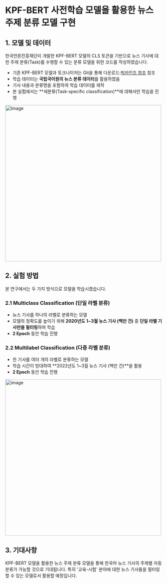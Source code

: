 # KPF-BERT 사전학습 모델을 활용한 뉴스 주제 분류 모델 구현

## 1. 모델 및 데이터
한국언론진흥재단이 개발한 KPF-BERT 모델의 CLS 토큰을 기반으로 뉴스 기사에 대한 주제 분류(Task)를 수행할 수 있는 분류 모델을 위한 코드를 작성하였습니다.

- 기존 KPF-BERT 모델과 토크나이저는 Git을 통해 다운로드:[빅카인즈 참조](https://github.com/KPF-bigkinds/BIGKINDS-LAB/blob/main/KPF-BERT-CLS/README.md) 참조
- 학습 데이터는 **국립국어원의 뉴스 분류 데이터**를 활용하였음
- 기사 내용과 분류명을 포함하여 학습 데이터를 제작
- 본 실험에서는 **세분류(Task-specific classification)**에 대해서만 학습을 진행
<img width="500" alt="Image" src="https://github.com/user-attachments/assets/7db9664f-ec5f-41ee-89bb-ad9b508d8214" /> 

## 2. 실험 방법
본 연구에서는 두 가지 방식으로 모델을 학습시켰습니다.

### 2.1 Multiclass Classification (단일 라벨 분류)
- 뉴스 기사를 하나의 라벨로 분류하는 모델
- 모델의 정확도를 높이기 위해 **2020년도 1~3월 뉴스 기사 (백만 건)** 중 **단일 라벨 기사만을 필터링**하여 학습
- **2 Epoch** 동안 학습 진행

### 2.2 Multilabel Classification (다중 라벨 분류)
- 한 기사를 여러 개의 라벨로 분류하는 모델
- 학습 시간이 방대하여 **2022년도 1~3월 뉴스 기사 (백만 건)**을 활용
- **2 Epoch** 동안 학습 진행

<img width="500" alt="image" src="https://github.com/user-attachments/assets/df851425-144d-4f7d-b232-2190ba4314d6" />

## 3. 기대사항
KPF-BERT 모델을 활용한 뉴스 주제 분류 모델을 통해 한국어 뉴스 기사의 주제별 자동 분류가 가능할 것으로 기대됩니다.
특히 '교육-시험' 분야에 대한 뉴스 기사들을 필터링할 수 있는 모델로서 활용할 예정입니다. 

